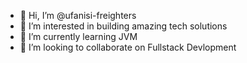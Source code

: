 - 👋 Hi, I’m @ufanisi-freighters
- 👀 I’m interested in building amazing tech solutions
- 🌱 I’m currently learning JVM
- 💞️ I’m looking to collaborate on Fullstack Devlopment

<!---
ufanisi-freighters/ufanisi-freighters is a ✨ special ✨ repository because its `README.md` (this file) appears on your GitHub profile.
You can click the Preview link to take a look at your changes.
--->
